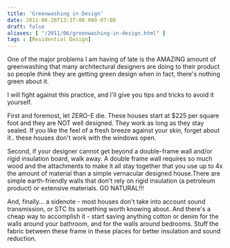 ```yaml
---
title: 'Greenwashing in Design'
date: 2011-06-28T13:37:00.000-07:00
draft: false
aliases: [ "/2011/06/greenwashing-in-design.html" ]
tags : [Residential Design]
---
```


One of the major problems I am having of late is the AMAZING amount of greenwashing that many architectural designers are doing to their product so people _think_ they are getting green design when in fact, there's nothing green about it.  
  
I will fight against this practice, and I'll give you tips and tricks to avoid it yourself.  
  
First and foremost, let ZERO-E die. These houses start at $225 per square foot and they are NOT well designed. They work as long as they stay sealed. If you like the feel of a fresh breeze against your skin, forget about it.. these houses don't work with the windows open.  
  
Second, if your designer cannot get beyond a double-frame wall and/or rigid insulation board, walk away. A double frame wall requires so much wood and the attachments to make it all stay together that you use up to 4x the amount of material than a simple vernacular designed house.There are simple earth-friendly walls that don't rely on rigid insulation (a petroleum product) or extensive materials. GO NATURAL!!!  
  
And, finally... a sidenote - most houses don't take into account sound transmission, or STC Its something worth knowing about. And there's a cheap way to accomplish it - start saving anything cotton or denim for the walls around your bathroom, and for the walls around bedrooms. Stuff the fabric between these frame in these places for better insulation and sound reduction.